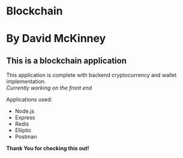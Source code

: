 Blockchain
=========

# By David McKinney

## This is a blockchain application

This application is complete with backend cryptocurrency and wallet implementation.  
_Currently working on the front end_

Applications used:  
* Node.js
* Express
* Redis
* Elliptic
* Postman

**Thank You for checking this out!**
